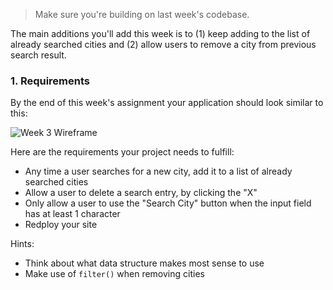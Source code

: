 > Make sure you're building on last week's codebase.

The main additions you'll add this week is to (1) keep adding to the list of already searched cities and (2) allow users to remove a city from previous search result.

### 1. Requirements

By the end of this week's assignment your application should look similar to this:

![Week 3 Wireframe](../assets/project/week3.png)

Here are the requirements your project needs to fulfill:

- Any time a user searches for a new city, add it to a list of already searched cities
- Allow a user to delete a search entry, by clicking the "X"
- Only allow a user to use the "Search City" button when the input field has at least 1 character
- Redploy your site

Hints:

- Think about what data structure makes most sense to use
- Make use of `filter()` when removing cities
